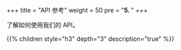 +++
title = "API 参考"
weight = 50
pre = "<b>5. </b>"
+++

了解如何使用我们的 API。

{{% children style="h3" depth="3" description="true" %}}